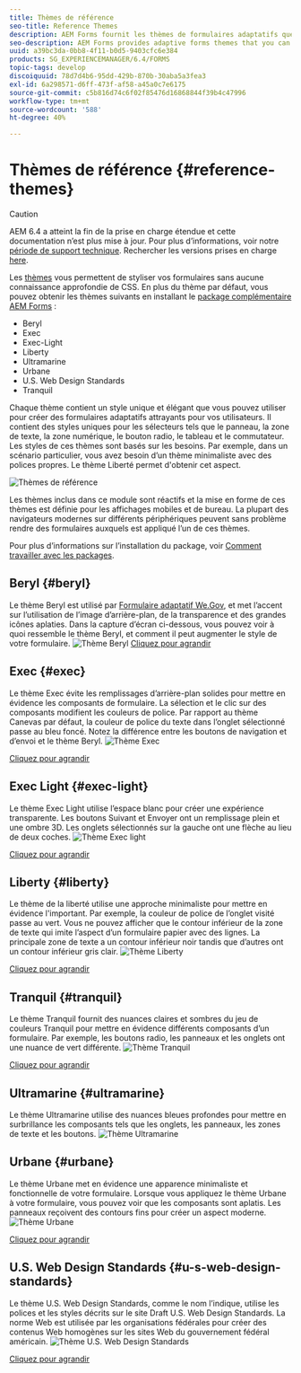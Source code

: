 ```yaml
---
title: Thèmes de référence
seo-title: Reference Themes
description: AEM Forms fournit les thèmes de formulaires adaptatifs que vous pouvez obtenir à partir de la Distribution de logiciels et utiliser pour conférer un style à un formulaire.
seo-description: AEM Forms provides adaptive forms themes that you can get from Software Distribution and use to style a form.
uuid: a39bc3da-0bb8-4f11-b0d5-9403cfc6e384
products: SG_EXPERIENCEMANAGER/6.4/FORMS
topic-tags: develop
discoiquuid: 78d7d4b6-95dd-429b-870b-30aba5a3fea3
exl-id: 6a298571-d6ff-473f-af58-a45a0c7e6175
source-git-commit: c5b816d74c6f02f85476d16868844f39b4c47996
workflow-type: tm+mt
source-wordcount: '588'
ht-degree: 40%

---
```


# Thèmes de référence {#reference-themes}

>[!CAUTION]
>
>AEM 6.4 a atteint la fin de la prise en charge étendue et cette documentation n’est plus mise à jour. Pour plus d’informations, voir notre [période de support technique](https://helpx.adobe.com/fr/support/programs/eol-matrix.html). Rechercher les versions prises en charge [here](https://experienceleague.adobe.com/docs/?lang=fr).

Les [thèmes](/help/forms/using/themes.md) vous permettent de styliser vos formulaires sans aucune connaissance approfondie de CSS. En plus du thème par défaut, vous pouvez obtenir les thèmes suivants en installant le [package complémentaire AEM Forms](https://experienceleague.adobe.com/docs/experience-manager-release-information/aem-release-updates/forms-updates/aem-forms-releases.html?lang=fr) :

* Beryl
* Exec
* Exec-Light
* Liberty
* Ultramarine
* Urbane
* U.S. Web Design Standards
* Tranquil

Chaque thème contient un style unique et élégant que vous pouvez utiliser pour créer des formulaires adaptatifs attrayants pour vos utilisateurs. Il contient des styles uniques pour les sélecteurs tels que le panneau, la zone de texte, la zone numérique, le bouton radio, le tableau et le commutateur. Les styles de ces thèmes sont basés sur les besoins. Par exemple, dans un scénario particulier, vous avez besoin d’un thème minimaliste avec des polices propres. Le thème Liberté permet d&#39;obtenir cet aspect.

![Thèmes de référence](assets/ref-themes.png)

Les thèmes inclus dans ce module sont réactifs et la mise en forme de ces thèmes est définie pour les affichages mobiles et de bureau. La plupart des navigateurs modernes sur différents périphériques peuvent sans problème rendre des formulaires auxquels est appliqué l’un de ces thèmes.

Pour plus d’informations sur l’installation du package, voir [Comment travailler avec les packages](/help/sites-administering/package-manager.md).

## Beryl {#beryl}

Le thème Beryl est utilisé par [Formulaire adaptatif We.Gov](/help/forms/using/gov-reference-site-walkthrough.md), et met l’accent sur l’utilisation de l’image d’arrière-plan, de la transparence et des grandes icônes aplaties. Dans la capture d’écran ci-dessous, vous pouvez voir à quoi ressemble le thème Beryl, et comment il peut augmenter le style de votre formulaire.
![Thème Beryl](assets/beryl.png)
[Cliquez pour agrandir](assets/beryl-1.png)

## Exec {#exec}

Le thème Exec évite les remplissages d’arrière-plan solides pour mettre en évidence les composants de formulaire. La sélection et le clic sur des composants modifient les couleurs de police. Par rapport au thème Canevas par défaut, la couleur de police du texte dans l’onglet sélectionné passe au bleu foncé. Notez la différence entre les boutons de navigation et d’envoi et le thème Beryl.
![Thème Exec](assets/exec.png)

[Cliquez pour agrandir](assets/exec-1.png)

## Exec Light {#exec-light}

Le thème Exec Light utilise l’espace blanc pour créer une expérience transparente. Les boutons Suivant et Envoyer ont un remplissage plein et une ombre 3D. Les onglets sélectionnés sur la gauche ont une flèche au lieu de deux coches.
![Thème Exec light](assets/exec-light.png)

[Cliquez pour agrandir](assets/exec-light-1.png)

## Liberty {#liberty}

Le thème de la liberté utilise une approche minimaliste pour mettre en évidence l&#39;important. Par exemple, la couleur de police de l’onglet visité passe au vert. Vous ne pouvez afficher que le contour inférieur de la zone de texte qui imite l’aspect d’un formulaire papier avec des lignes. La principale zone de texte a un contour inférieur noir tandis que d’autres ont un contour inférieur gris clair.
![Thème Liberty](assets/liberty.png)

[Cliquez pour agrandir](assets/liberty-1.png)

## Tranquil {#tranquil}

Le thème Tranquil fournit des nuances claires et sombres du jeu de couleurs Tranquil pour mettre en évidence différents composants d’un formulaire. Par exemple, les boutons radio, les panneaux et les onglets ont une nuance de vert différente.
![Thème Tranquil](assets/tranquil.png)

[Cliquez pour agrandir](assets/tranquil-1.png)

## Ultramarine {#ultramarine}

Le thème Ultramarine utilise des nuances bleues profondes pour mettre en surbrillance les composants tels que les onglets, les panneaux, les zones de texte et les boutons.
![Thème Ultramarine](assets/ultramarine.png)

## Urbane {#urbane}

Le thème Urbane met en évidence une apparence minimaliste et fonctionnelle de votre formulaire. Lorsque vous appliquez le thème Urbane à votre formulaire, vous pouvez voir que les composants sont aplatis. Les panneaux reçoivent des contours fins pour créer un aspect moderne.
![Thème Urbane](assets/urbane.png)

[Cliquez pour agrandir](assets/urbane-1.png)

## U.S. Web Design Standards {#u-s-web-design-standards}

Le thème U.S. Web Design Standards, comme le nom l’indique, utilise les polices et les styles décrits sur le site Draft U.S. Web Design Standards. La norme Web est utilisée par les organisations fédérales pour créer des contenus Web homogènes sur les sites Web du gouvernement fédéral américain.
![Thème U.S. Web Design Standards](assets/us-web-standards.png)

[Cliquez pour agrandir](assets/usgov.png)
